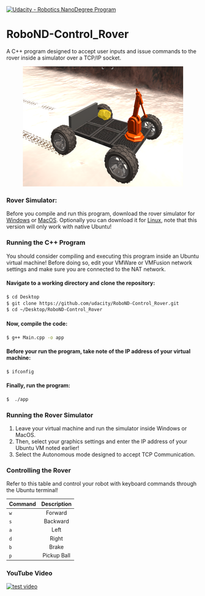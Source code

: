 [![Udacity - Robotics NanoDegree Program](https://s3-us-west-1.amazonaws.com/udacity-robotics/Extra+Images/RoboND_flag.png)](https://www.udacity.com/robotics)

# RoboND-Control_Rover
A C++ program designed to accept user inputs and issue commands to the rover inside a simulator over a TCP/IP socket. 

<p align="center"> <img src="./misc/rover.png"> </p>

### Rover Simulator:
Before you compile and run this program, download the rover simulator for [Windows](https://s3-us-west-1.amazonaws.com/udacity-robotics/Term+2+Prep/RoverSim_Windows.zip) or [MacOS](https://s3-us-west-1.amazonaws.com/udacity-robotics/Term+2+Prep/RoverSim_MacOS.zip). Optionally you can download it for [Linux](https://s3-us-west-1.amazonaws.com/udacity-robotics/Term+2+Prep/RoverSim_Linux.zip), note that this version will only work with native Ubuntu!

### Running the C++ Program
You should consider compiling and executing this program inside an Ubuntu virtual machine!
Before doing so, edit your VMWare or VMFusion network settings and make sure you are connected to the NAT network. 

#### Navigate to a working directory and clone the repository:
```sh
$ cd Desktop
$ git clone https://github.com/udacity/RoboND-Control_Rover.git
$ cd ~/Desktop/RoboND-Control_Rover
```

#### Now, compile the code:
```sh
$ g++ Main.cpp -o app
```

#### Before your run the program, take note of the IP address of your virtual machine:
```sh
$ ifconfig
```

#### Finally, run the program:
```sh
$  ./app
```

### Running the Rover Simulator
1. Leave your virtual machine and run the simulator inside Windows or MacOS.
2. Then, select your graphics settings and enter the IP address of your Ubuntu VM noted earlier!
3. Select the Autonomous mode designed to accept TCP Communication.

### Controlling the Rover 
Refer to this table and control your robot with keyboard commands through the Ubuntu terminal!

<center> 
  
| **Command**        | **Description**         
| -------------    |:-------------:|
|     `w`   |Forward |
|        `s` | Backward       |
|  `a`| Left     |
|  `d`| Right     |
|  `b`| Brake   |
|  `p`| Pickup Ball  |  

</center>


### YouTube Video 


[![test video](http://img.youtube.com/vi/eldp65lnlAE/default.jpg)](http://www.youtube.com/watch?v=eldp65lnlAE)







